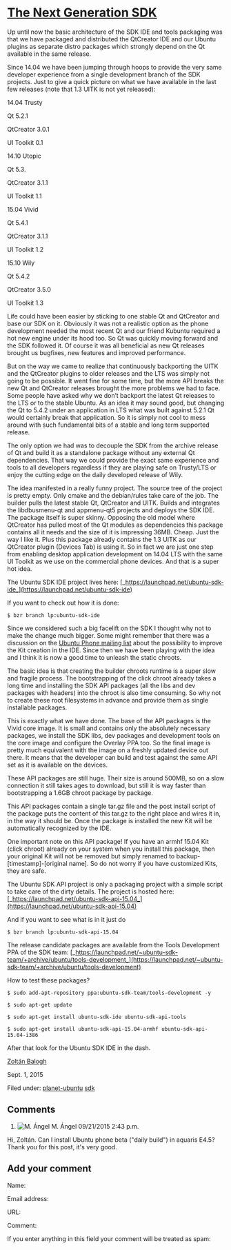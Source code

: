 





#  [The Next Generation SDK](/en/blog/2015/09/01/next-generation-sdk/)

Up until now the basic architecture of the SDK IDE and tools packaging was
that we have packaged and distributed the QtCreator IDE and our Ubuntu plugins
as separate distro packages which strongly depend on the Qt available in the
same release.

Since 14.04 we have been jumping through hoops to provide the very same
developer experience from a single development branch of the SDK projects.
Just to give a quick picture on what we have available in the last few
releases (note that 1.3 UITK is not yet released):

14.04 Trusty

Qt 5.2.1

QtCreator 3.0.1

UI Toolkit 0.1

14.10 Utopic

Qt 5.3.

QtCreator 3.1.1

UI Toolkit 1.1

15.04 Vivid

Qt 5.4.1

QtCreator 3.1.1

UI Toolkit 1.2

15.10 Wily

Qt 5.4.2

QtCreator 3.5.0

UI Toolkit 1.3

Life could have been easier by sticking to one stable Qt and QtCreator and
base our SDK on it. Obviously it was not a realistic option as the phone
development needed the most recent Qt and our friend Kubuntu required a hot
new engine under its hood too. So Qt was quickly moving forward and the SDK
followed it. Of course it was all beneficial as new Qt releases brought us
bugfixes, new features and improved performance.

But on the way we came to realize that continuously backporting the UITK and
the QtCreator plugins to older releases and the LTS was simply not going to be
possible. It went fine for some time, but the more API breaks the new Qt and
QtCreator releases brought the more problems we had to face. Some people have
asked why we don’t backport the latest Qt releases to the LTS or to the stable
Ubuntu. As an idea it may sound good, but changing the Qt to 5.4.2 under an
application in LTS what was built against 5.2.1 Qt would certainly break that
application. So it is simply not cool to mess around with such fundamental
bits of a stable and long term supported release.

The only option we had was to decouple the SDK from the archive release of Qt
and build it as a standalone package without any external Qt dependencies.
That way we could provide the exact same experience and tools to all
developers regardless if they are playing safe on Trusty/LTS or enjoy the
cutting edge on the daily developed release of Wily.

The idea manifested in a really funny project. The source tree of the project
is pretty empty. Only cmake and the debian/rules take care of the job. The
builder pulls the latest stable Qt, QtCreator and UITK. Builds and integrates
the libdbusmenu-qt and appmenu-qt5 projects and deploys the SDK IDE. The
package itself is super skinny. Opposing the old model where QtCreator has
pulled most of the Qt modules as dependencies this package contains all it
needs and the size of it is impressing 36MB. Cheap. Just the way I like it.
Plus this package already contains the 1.3 UITK as our QtCreator plugin
(Devices Tab) is using it. So in fact we are just one step from enabling
desktop application development on 14.04 LTS with the same UI Toolkit as we
use on the commercial phone devices. And that is a super hot idea.

The Ubuntu SDK IDE project lives here: [_https://launchpad.net/ubuntu-sdk-ide_](https://launchpad.net/ubuntu-sdk-ide)

If you want to check out how it is done:

`$ bzr branch lp:ubuntu-sdk-ide `

Since we considered such a big facelift on the SDK I thought why not to make
the change much bigger. Some might remember that there was a discussion on the
[Ubuntu Phone mailing list](http://lists.launchpad.net/ubuntu-phone/msg11212.html) about the possibility to improve the Kit creation in the
IDE. Since then we have been playing with the idea and I think it is now a
good time to unleash the static chroots.

The basic idea is that creating the builder chroots runtime is a super slow
and fragile process. The bootstrapping of the click chroot already takes a
long time and installing the SDK API packages (all the libs and dev packages
with headers) into the chroot is also time consuming. So why not to create
these root filesystems in advance and provide them as single installable
packages.

This is exactly what we have done. The base of the API packages is the Vivid
core image. It is small and contains only the absolutely necessary packages,
we install the SDK libs, dev packages and development tools on the core image
and configure the Overlay PPA too. So the final image is pretty much
equivalent with the image on a freshly updated device out there. It means that
the developer can build and test against the same API set as it is available
on the devices.

These API packages are still huge. Their size is around 500MB, so on a slow
connection it still takes ages to download, but still it is way faster than
bootstrapping a 1.6GB chroot package by package.

This API packages contain a single tar.gz file and the post install script of
the package puts the content of this tar.gz to the right place and wires it
in, in the way it should be. Once the package is installed the new Kit will be
automatically recognized by the IDE.

One important note on this API package! If you have an armhf 15.04 Kit (click
chroot) already on your system when you install this package, then your
original Kit will not be removed but simply renamed to
backup-[timestamp]-[original name]. So do not worry if you have customized
Kits, they are safe.

The Ubuntu SDK API project is only a packaging project with a simple script to
take care of the dirty details. The project is hosted here:
[_https://launchpad.net/ubuntu-sdk-api-15.04_](https://launchpad.net/ubuntu-sdk-api-15.04)

And if you want to see what is in it just do

`$ bzr branch lp:ubuntu-sdk-api-15.04 `

The release candidate packages are available from the Tools Development PPA of
the SDK team: [_https://launchpad.net/~ubuntu-sdk-team/+archive/ubuntu/tools-development_](https://launchpad.net/~ubuntu-sdk-team/+archive/ubuntu/tools-development)

How to test these packages?

`$ sudo add-apt-repository ppa:ubuntu-sdk-team/tools-development -y `

`$ sudo apt-get update`

`$ sudo apt-get install ubuntu-sdk-ide ubuntu-sdk-api-tools`

`$ sudo apt-get install ubuntu-sdk-api-15.04-armhf ubuntu-sdk-api-15.04-i386`

After that look for the Ubuntu SDK IDE in the dash.

[Zoltán Balogh](/en/blog/authors/bzoltan/)

Sept. 1, 2015

Filed under: [planet-ubuntu](/en/blog/tags/planet-ubuntu/)
[sdk](/en/blog/tags/sdk/)





## Comments

  1. ![M. Ángel](http://www.gravatar.com/avatar/1ef9b1727d0c3a32dd33a4532ee45c76?s=60&r=G) M. Ángel 09/21/2015 2:43 p.m.

Hi, Zoltán. Can I install Ubuntu phone beta ("daily build") in aquaris E4.5?
Thank you for this post, it's very good.

## Add your comment

Name:

Email address:

URL:

Comment:

If you enter anything in this field your comment will be treated as spam:





